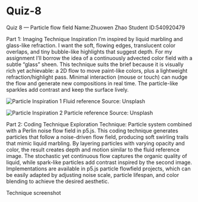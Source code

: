 # Quiz-8
Quiz 8 — Particle flow field
Name:Zhuowen Zhao
Student ID:540920479

Part 1: Imaging Technique Inspiration
I’m inspired by liquid marbling and glass-like refraction. I want the soft, flowing edges, translucent color overlaps, and tiny bubble-like highlights that suggest depth. For my assignment I’ll borrow the idea of a continuously advected color field with a subtle “glass” sheen. This technique suits the brief because it is visually rich yet achievable: a 2D flow to move paint-like colors, plus a lightweight refraction/highlight pass. Minimal interaction (mouse or touch) can nudge the flow and generate new compositions in real time. The particle-like sparkles add contrast and keep the surface lively.

![Particle Inspiration 1](https://unsplash.com/photos/map-coehWzQT1iw) Fluid reference
Source: Unsplash 

![Particle Inspiration 2](https://unsplash.com/photos/an-abstract-painting-of-a-blue-yellow-and-red-color-scheme-UsUfpYMBgRo) Particle reference 
Source: Unsplash

Part 2: Coding Technique Exploration
Technique: Particle system combined with a Perlin noise flow field in p5.js.
This coding technique generates particles that follow a noise-driven flow field, producing soft swirling trails that mimic liquid marbling. By layering particles with varying opacity and color, the result creates depth and motion similar to the fluid reference image. The stochastic yet continuous flow captures the organic quality of liquid, while spark-like particles add contrast inspired by the second image. Implementations are available in p5.js particle flowfield projects, which can be easily adapted by adjusting noise scale, particle lifespan, and color blending to achieve the desired aesthetic.

Technique screenshot
